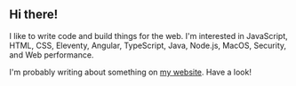## Hi there!

I like to write code and build things for the web. I'm interested in JavaScript, HTML, CSS, Eleventy, Angular, TypeScript, Java, Node.js, MacOS, Security, and Web performance.

I'm probably writing about something on [my website](https://tannerdolby.com). Have a look!
